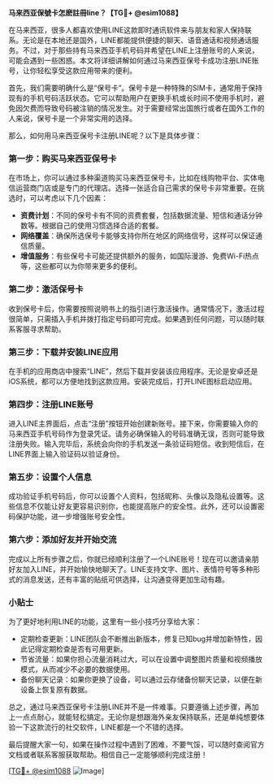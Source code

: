 **马来西亚保號卡怎麽註冊line？【TG💪+ @esim1088】**

在马来西亚，很多人都喜欢使用LINE这款即时通讯软件来与朋友和家人保持联系。无论是在本地还是国外，LINE都能提供便捷的聊天、语音通话和视频通话服务。不过，对于那些持有马来西亚手机号码并希望在LINE上注册账号的人来说，可能会遇到一些困惑。本文将详细讲解如何通过马来西亚保号卡成功注册LINE账号，让你轻松享受这款应用带来的便利。

首先，我们需要明确什么是“保号卡”。保号卡是一种特殊的SIM卡，通常用于保持现有的手机号码活跃状态。它可以帮助用户在更换手机或长时间不使用手机时，避免因欠费而导致号码被注销的情况发生。对于需要经常出国旅行或者在国外工作的人来说，保号卡是一个非常实用的选择。

那么，如何用马来西亚保号卡注册LINE呢？以下是具体步骤：

### 第一步：购买马来西亚保号卡

在市场上，你可以通过多种渠道购买马来西亚保号卡，比如在线购物平台、实体电信运营商门店或是专门的代理店。选择一张适合自己需求的保号卡非常重要。在挑选时，可以考虑以下几个因素：

- **资费计划**：不同的保号卡有不同的资费套餐，包括数据流量、短信和通话分钟数等。根据自己的使用习惯选择合适的套餐。
- **网络覆盖**：确保所选保号卡能够支持你所在地区的网络信号，这样可以保证通信质量。
- **增值服务**：有些保号卡可能还提供额外的服务，如国际漫游、免费Wi-Fi热点等，这些都可以为你带来更多的便利。

### 第二步：激活保号卡

收到保号卡后，你需要按照说明书上的指引进行激活操作。通常情况下，激活过程很简单，只需插入手机并拨打指定号码即可完成。如果遇到任何问题，可以随时联系客服寻求帮助。

### 第三步：下载并安装LINE应用

在手机的应用商店中搜索“LINE”，然后下载并安装该应用程序。无论是安卓还是iOS系统，都可以方便地找到这款应用。安装完成后，打开LINE图标启动应用。

### 第四步：注册LINE账号

进入LINE主界面后，点击“注册”按钮开始创建新账号。接下来，你需要输入你的马来西亚手机号码作为登录凭证。请务必确保输入的号码准确无误，否则可能导致注册失败。输入完毕后，系统会向你的手机发送一条验证码短信。收到短信后，在LINE界面上输入验证码以验证身份。

### 第五步：设置个人信息

成功验证手机号码后，你可以设置个人资料，包括昵称、头像以及隐私设置等。这些信息不仅能让好友更容易识别你，也能提高账户的安全性。此外，还可以设置密码保护功能，进一步增强账号安全性。

### 第六步：添加好友并开始交流

完成以上所有步骤之后，你就已经顺利注册了一个LINE账号！现在可以邀请亲朋好友加入LINE，并开始愉快地聊天了。LINE支持文字、图片、表情符号等多种形式的消息发送，还有丰富的贴纸可供选择，让沟通变得更加生动有趣。

### 小贴士

为了更好地利用LINE的功能，这里有一些小技巧分享给大家：

- 定期检查更新：LINE团队会不断推出新版本，修复已知bug并增加新特性，因此记得定期检查是否有可用更新。
- 节省流量：如果你担心流量消耗过大，可以在设置中调整图片质量和视频播放模式，从而减少不必要的数据使用。
- 备份聊天记录：如果你更换了设备，可以通过云存储备份聊天记录，以便在新设备上恢复原有数据。

总之，通过马来西亚保号卡注册LINE并不是一件难事。只要遵循上述步骤，再加上一点点耐心，就能轻松搞定。无论你是想跟海外亲友保持联系，还是单纯想要体验一下这款流行的社交软件，LINE都是一个不错的选择。

最后提醒大家一句，如果在操作过程中遇到了困难，不要气馁，可以随时查阅官方文档或者联系客服获取帮助。相信自己一定能够顺利完成注册！

[[TG💪+ @esim1088](https://t.me/s/esim1088) ![Image](https://i.postimg.cc/4NQfJmqS/Snipaste-2025-05-13-00-14-12.png)]